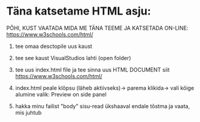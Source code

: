 # Täna katsetame HTML asju:

PÕHI, KUST VAATADA MIDA ME TÄNA TEEME JA KATSETADA ON-LINE: https://www.w3schools.com/html/

1) tee omaa desctopile uus kaust
2) tee see kaust VisualStudios lahti (open folder)
3) tee uus index.html file ja tee sinna uus HTML DOCUMENT siit https://www.w3schools.com/html/

4) index.html peale klõpsu (läheb aktiivseks)-> parema klikida-> vali kõige alumine valik: Preview on side panel
5) hakka minu failist "body" sisu-read ükshaaval endale tõstma ja vaata, mis juhtub
